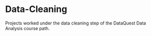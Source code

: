 # Data-Cleaning
Projects worked under the data cleaning step of the DataQuest Data Analysis course path.
